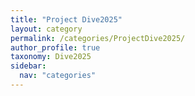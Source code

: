```yaml
---
title: "Project Dive2025"
layout: category
permalink: /categories/ProjectDive2025/
author_profile: true
taxonomy: Dive2025
sidebar:
  nav: "categories"
---
```

